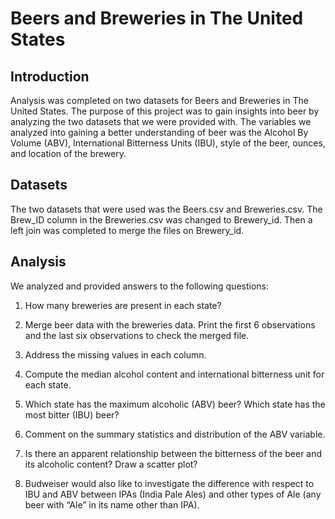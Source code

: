 # Beers and Breweries in The United States

## Introduction
Analysis was completed on two datasets for Beers and Breweries in The United States. The purpose of this project was to gain insights into beer by analyzing the two datasets that we were provided with. The variables we analyzed into gaining a better understanding of beer was the Alcohol By Volume (ABV), International Bitterness Units (IBU), style of the beer, ounces, and location of the brewery.
## Datasets
The two datasets that were used was the Beers.csv and Breweries.csv. The Brew_ID column in the Breweries.csv was changed to Brewery_id. Then a left join was completed to merge the files on Brewery_id.
## Analysis
We analyzed and provided answers to the following questions:
1.   How many breweries are present in each state?

2.   Merge beer data with the breweries data. Print the first 6 observations and the last six observations to check the merged file.  

3.   Address the missing values in each column.

4.   Compute the median alcohol content and international bitterness unit for each state. 

5.   Which state has the maximum alcoholic (ABV) beer? Which state has the most bitter (IBU) beer?

6.   Comment on the summary statistics and distribution of the ABV variable.

7.   Is there an apparent relationship between the bitterness of the beer and its alcoholic content? Draw a scatter plot?

8.   Budweiser would also like to investigate the difference with respect to IBU and ABV between IPAs (India Pale Ales) and other types of Ale (any beer with “Ale” in its name        other than IPA).  

